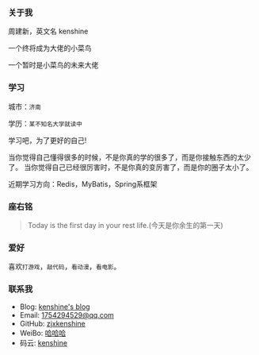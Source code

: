 ### 关于我

周建新，英文名 kenshine

一个终将成为大佬的小菜鸟

一个暂时是小菜鸟的未来大佬

### 学习

城市：`济南`

学历：`某不知名大学就读中`

学习吧，为了更好的自己!

当你觉得自己懂得很多的时候，不是你真的学的很多了，而是你接触东西的太少了。
当你觉得自己已经很厉害时，不是你真的变厉害了，而是你的圈子太小了。

近期学习方向：Redis，MyBatis，Spring系框架

### 座右铭
> Today is the first day in your rest life.(今天是你余生的第一天)

### 爱好

喜欢`打游戏`，`敲代码`，`看动漫`，`看电影`。

### 联系我
* Blog: [kenshine's blog](https://zjxkenshine.github.io "程序人生")
* Email: 1754294529@qq.com
* GitHub: [zjxkenshine](https://github.com/zjxkenshine)
* WeiBo: [哈哈哈](http://weibo.com/3807155334)
* 码云: [kenshine](https://gitee.com/zjxkenshine)

